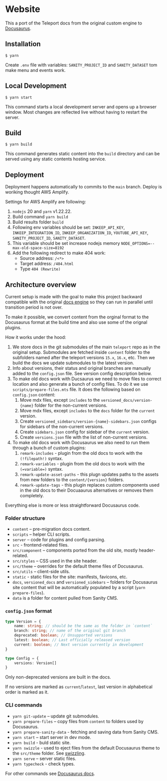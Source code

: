 # Website

This a port of the Teleport docs from the original custom engine to [Docusaurus](https://docusaurus.io/).

## Installation

```
$ yarn
```

Create `.env` file with variables: `SANITY_PROJECT_ID` and `SANITY_DATASET` tom make menu and events work.

## Local Development

```
$ yarn start
```

This command starts a local development server and opens up a browser window. Most changes are reflected live without having to restart the server.

## Build

```
$ yarn build
```

This command generates static content into the `build` directory and can be served using any static contents hosting service.

## Deployment

Deployment happens automatically to commits to the `main` branch. Deploy is woriking thought AWS Amplify.

Settings for AWS Amplify are following:

1. `nodejs` 20 and `yarn` v1.22.22.
2. Build command `yarn build`
4. Build results folder `build`
5. Following env variables should be set: `INKEEP_API_KEY`, `INKEEP_INTEGRATION_ID`, `INKEEP_ORGANIZATION_ID`, `YOUTUBE_API_KEY`, `SANITY_PROJECT_ID`, `SANITY_DATASET`.
6. This variable should be set increase nodejs memory `NODE_OPTIONS=--max-old-space-size=8192`
7. Add the following redirect to make 404 work:
    - Source address: `/<*>` 
    - Target address: `/404.html`
    - Type `404 (Rewrite)`

## Architecture overview

Current setup is made with the goal to make this project backward compatible with the original [docs engine](https://github.com/gravitational/docs) so they can run in parallel until transition period is not over.

To make it possible, we convert content from the orginal format to the Docusaurus format at the build time and also use some of the orignal plugins.

How it works under the hood:

1. We store docs in the git submodules of the main `teleport` repo as in the original setup. Submodules are fetched inside `content` folder to the subfolders named after the teleport versions `15.x`, `16.x`, etc. Then we build the docs we update submodules to the latest version.
2. Info about versions, their status and original branches are manually added to the `config.json` file. See version config description below.
3. To make old docs work with Ducsaurus we need to move files to correct location and also generate a bunch of config files. To do it we use `scripts/prepare-files.mts` file. It does the following based on `config.json` content:
    1. Move mdx files, except `includes` to the `versioned_docs/version-{name}` folder for the non-current versions.
    2. Move mdx files, except `includes` to the `docs` folder for the `current` version.
    3. Create `versioned_sidebars/version-{name}-sidebars.json` configs for sidebars of the non-current versions.
    4. Create `sidebars.json` config for sidebar of the `current` version.
    5. Create `versions.json` file with the list of non-current versions.
4. To make old docs work with Docusaurus we also need to run them through a bunch of custom plugins:
    1. `remark-includes` - plugin from the old docs to work with the `(!filepath!)` syntax.
    2. `remark-variables` - plugin from the old docs to work with the `(=variable=)` syntax.
    3. `remark-update-asset-paths` - this plugn updates paths to the assets from new folders to the `content/{version}` folders.
    4. `remark-update-tags` - this plugin replaces custom components used in the old docs to their Docuaaurus alternatives or removes them completely.

Everything else is more or less straightforward Docusaurus code.

### Folder structure

- `content` – pre-migration docs content.
- `scripts` – helper CLI scripts.
- `server` – code for plugins and config parsing.
- `src` - frontend-related files.
- `src/component` – components ported from the old site, mostly header-related.
- `src/styles` – CSS used in the site header.
- `src/theme` – overrides for the default theme files of Docusaurus.
- `src/utils` – client-side utils.
- `static` - static files for the site: manifests, favicons, etc.
- `docs`, `versioned_docs` and `versioned_sidebars` – folders for Docusaurus site content that will be automatically populated by a script (`yarn prepare-files`).
- `data` is a folder for content pulled from Sanity CMS.

### `config.json` format

```typescript
type Version = {
    name: string; // should be the same as the folder in `content`
    branch: string; // name of the original git branch
    deprecated: boolean; // Unsupported versions
    latest: boolean; // Last officially released version
    current: boolean; // Next version currently in development
}

type Config = {
    versions: Version[]
}
```

Only non-deprecated versions are built in the docs. 

If no versions are marked as `current`/`latest`, last version in alphabetical order is marked as it.

### CLI commands

- `yarn git-update` – update git submodules.
- `yarn prepare-files` – copy files from `content` to folders used by Docusaurus.
- `yarn prepare-sanity-data` - fetching and saving data from Sanity CMS.
- `yarn start` – start server in dev mode.
- `yarn build` - buld static site.
- `yarn swizzle` - used to eject files from the default Docusaurus theme to the `src/theme` folder. See [swizzling](https://docusaurus.io/docs/swizzling).
- `yarn serve` – server static files.
- `yarn typecheck` - check types.

For other commands see [Docusaurus docs](https://docusaurus.io/docs/cli#docusaurus-cli-commands).
